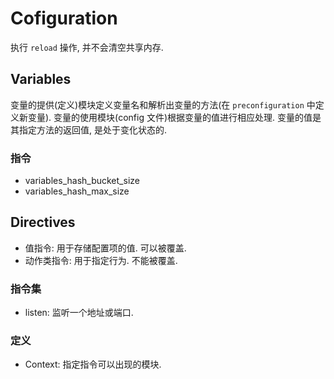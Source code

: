 # Cofiguration

执行 `reload` 操作, 并不会清空共享内存.

## Variables
变量的提供(定义)模块定义变量名和解析出变量的方法(在 `preconfiguration` 中定义新变量).
变量的使用模块(config 文件)根据变量的值进行相应处理. 变量的值是其指定方法的返回值, 是处于变化状态的.

### 指令
* variables_hash_bucket_size
* variables_hash_max_size


## Directives
* 值指令: 用于存储配置项的值. 可以被覆盖.
* 动作类指令: 用于指定行为. 不能被覆盖.

### 指令集
* listen: 监听一个地址或端口.

### 定义
* Context: 指定指令可以出现的模块.

